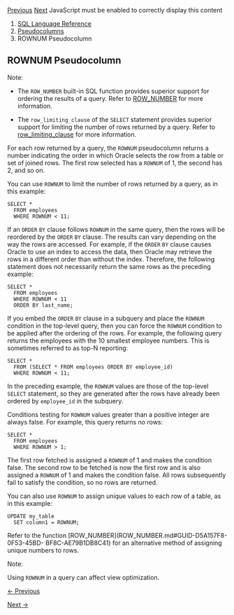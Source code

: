 [Previous](ROWID-Pseudocolumn.md) [Next](XMLDATA-Pseudocolumn.md)
JavaScript must be enabled to correctly display this content

  1. [SQL Language Reference ](index.md)
  2. [ Pseudocolumns](Pseudocolumns.md)
  3. ROWNUM Pseudocolumn 

## ROWNUM Pseudocolumn

Note:

  * The `ROW_NUMBER` built-in SQL function provides superior support for ordering the results of a query. Refer to [ROW_NUMBER](ROW_NUMBER.md#GUID-D5A157F8-0F53-45BD-BF8C-AE79B1DB8C41) for more information. 

  * The `row_limiting_clause` of the `SELECT` statement provides superior support for limiting the number of rows returned by a query. Refer to [row_limiting_clause](SELECT.md#GUID-CFA006CA-6FF1-4972-821E-6996142A51C6__BABHFGAA) for more information. 

For each row returned by a query, the `ROWNUM` pseudocolumn returns a number
indicating the order in which Oracle selects the row from a table or set of
joined rows. The first row selected has a `ROWNUM` of 1, the second has 2, and
so on.

You can use `ROWNUM` to limit the number of rows returned by a query, as in
this example:

    
    
    SELECT *
      FROM employees
      WHERE ROWNUM < 11;
    

If an `ORDER` `BY` clause follows `ROWNUM` in the same query, then the rows
will be reordered by the `ORDER` `BY` clause. The results can vary depending
on the way the rows are accessed. For example, if the `ORDER` `BY` clause
causes Oracle to use an index to access the data, then Oracle may retrieve the
rows in a different order than without the index. Therefore, the following
statement does not necessarily return the same rows as the preceding example:

    
    
    SELECT *
      FROM employees
      WHERE ROWNUM < 11
      ORDER BY last_name;
    

If you embed the `ORDER` `BY` clause in a subquery and place the `ROWNUM`
condition in the top-level query, then you can force the `ROWNUM` condition to
be applied after the ordering of the rows. For example, the following query
returns the employees with the 10 smallest employee numbers. This is sometimes
referred to as top-N reporting:

    
    
    SELECT *
      FROM (SELECT * FROM employees ORDER BY employee_id)
      WHERE ROWNUM < 11;
    

In the preceding example, the `ROWNUM` values are those of the top-level
`SELECT` statement, so they are generated after the rows have already been
ordered by `employee_id` in the subquery.

Conditions testing for `ROWNUM` values greater than a positive integer are
always false. For example, this query returns no rows:

    
    
    SELECT *
      FROM employees
      WHERE ROWNUM > 1;
    

The first row fetched is assigned a `ROWNUM` of 1 and makes the condition
false. The second row to be fetched is now the first row and is also assigned
a `ROWNUM` of 1 and makes the condition false. All rows subsequently fail to
satisfy the condition, so no rows are returned.

You can also use `ROWNUM` to assign unique values to each row of a table, as
in this example:

    
    
    UPDATE my_table
      SET column1 = ROWNUM;
    

Refer to the function [ROW_NUMBER](ROW_NUMBER.md#GUID-D5A157F8-0F53-45BD-
BF8C-AE79B1DB8C41) for an alternative method of assigning unique numbers to
rows.

Note:

Using `ROWNUM` in a query can affect view optimization.


[← Previous](ROWID-Pseudocolumn.md)

[Next →](XMLDATA-Pseudocolumn.md)
